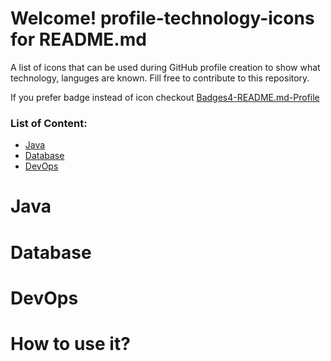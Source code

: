 # Welcome! profile-technology-icons for README.md

A list of icons that can be used during GitHub profile creation to show what technology, languges are known.
Fill free to contribute to this repository.

If you prefer badge instead of icon checkout [Badges4-README.md-Profile](https://github.com/alexandresanlim/Badges4-README.md-Profile)

### List of Content:
- [Java](https://github.com/marwin1991/profile-technology-icons/new/main?readme=1#java)
- [Database](https://github.com/marwin1991/profile-technology-icons/new/main?readme=1#database)
- [DevOps](https://github.com/marwin1991/profile-technology-icons/new/main?readme=1#devops)

# Java

# Database

# DevOps

# How to use it?
